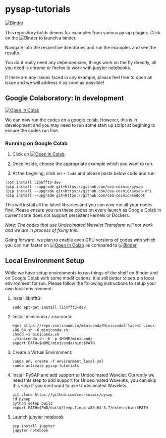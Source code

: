 # pysap-tutorials

[![Binder](https://mybinder.org/badge_logo.svg)](https://mybinder.org/v2/gh/cea-cosmic/pysap-tutorials/master)

This repository holds demos for examples from various pysap plugins.
Click on the [![Binder](https://mybinder.org/badge_logo.svg)](https://mybinder.org/v2/gh/cea-cosmic/pysap-tutorials/master) to launch a binder.

Navigate into the respective directories and run the examples and see the results.

You dont really need any dependencies, things work on the fly directly, all you need is chrome or firefox to work with jupyter notebooks.

If there are any issues faced in any example, please feel free to open an issue and we will address it as soon as possible!


## Google Colaboratory: In development

[![Open In Colab](https://colab.research.google.com/assets/colab-badge.svg)](https://colab.research.google.com/github/CEA-COSMIC/pysap-tutorials/)

We can now run the codes on a google colab. However, this is in development and you may need to run some start up script at begining to ensure the codes run fine.

### Running on Google Colab

1) Click on [![Open In Colab](https://colab.research.google.com/assets/colab-badge.svg)](https://colab.research.google.com/github/CEA-COSMIC/pysap-tutorials/).

2) Once inside, choose the appropriate example which you want to run.

3) At the begining, click on `+ Code` and please paste below code and run:
```
!apt install libnfft3-dev
!pip install --upgrade git+https://github.com/cea-cosmic/pysap
!pip install --upgrade git+https://github.com/cea-cosmic/pysap-mri
!pip install --upgrade git+https://github.com/cea-cosmic/modopt
```

This will install all the latest libraries and you can now run all your codes fine. Please ensure you run these codes on every launch as Google Colab in current state does not support persistent kernels or Dockers.

*Note: The codes that use Undecimated Wavelet Transform will not work and we are in process of fixing this.*

Going forward, we plan to enable even GPU versions of codes with which you can run faster on [![Open In Colab](https://colab.research.google.com/assets/colab-badge.svg)](https://colab.research.google.com/github/CEA-COSMIC/pysap-tutorials/) as compared to [![Binder](https://mybinder.org/badge_logo.svg)](https://mybinder.org/v2/gh/cea-cosmic/pysap-tutorials/master)

## Local Environment Setup

While we have setup environments to run things of the shelf on Binder and on Google Colab with some modifications, 
it is still better to setup a local environment for run. Please follow the following instructions to setup your 
own local environment:

   1. Install libnfft3: 
    
        ```sudo apt-get install libnfft3-dev```
   
   2. Install miniconda / anaconda: 
   
        ```
        wget https://repo.continuum.io/miniconda/Miniconda3-latest-Linux-x86_64.sh -O miniconda.sh;
        chmod +x miniconda.sh
        ./miniconda.sh -b -p $HOME/miniconda
        export PATH=$HOME/miniconda/bin:$PATH
        ```

   3. Create a Virtual Environment:

        ```
        conda env create -f environment_local.yml
        conda activate pysap-tutorials
        ```
   
   4. Install PySAP and add support to Undecimated Wavelet: Currently we need this step to add support for 
   Undecimated Wavelets, you can skip this step if you dont want to use Undecimated Wavelets.
        ```
        git clone https://github.com/cea-cosmic/pysap
        cd pysap
        python setup build
        export PATH=$PWD/build/temp.linux-x86_64-3.7/extern/bin:$PATH
        ```

   5. Launch jupyter notebook

        ```
        pip install jupyter
        jupyter notebook
        ```
